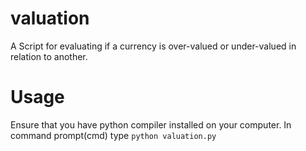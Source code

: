 # valuation
A Script for evaluating if a currency is over-valued or under-valued in relation to another.
# Usage
Ensure that you have python compiler installed on your computer. In command prompt(cmd) type `python valuation.py`
